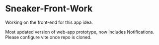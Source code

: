 # Sneaker-Front-Work
Working on the front-end for this app idea.

Most updated version of web-app prototype, now includes Notifications.
Please configure vite once repo is cloned.
